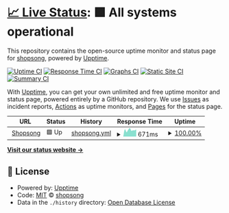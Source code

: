 # [📈 Live Status](https://shopsong.github.io/upptime): <!--live status--> **🟩 All systems operational**

This repository contains the open-source uptime monitor and status page for [shopsong](https://afk.shopsong.me), powered by [Upptime](https://github.com/upptime/upptime).

[![Uptime CI](https://github.com/shopsong/upptime/workflows/Uptime%20CI/badge.svg)](https://github.com/shopsong/upptime/actions?query=workflow%3A%22Uptime+CI%22)
[![Response Time CI](https://github.com/shopsong/upptime/workflows/Response%20Time%20CI/badge.svg)](https://github.com/shopsong/upptime/actions?query=workflow%3A%22Response+Time+CI%22)
[![Graphs CI](https://github.com/shopsong/upptime/workflows/Graphs%20CI/badge.svg)](https://github.com/shopsong/upptime/actions?query=workflow%3A%22Graphs+CI%22)
[![Static Site CI](https://github.com/shopsong/upptime/workflows/Static%20Site%20CI/badge.svg)](https://github.com/shopsong/upptime/actions?query=workflow%3A%22Static+Site+CI%22)
[![Summary CI](https://github.com/shopsong/upptime/workflows/Summary%20CI/badge.svg)](https://github.com/shopsong/upptime/actions?query=workflow%3A%22Summary+CI%22)

With [Upptime](https://upptime.js.org), you can get your own unlimited and free uptime monitor and status page, powered entirely by a GitHub repository. We use [Issues](https://github.com/shopsong/upptime/issues) as incident reports, [Actions](https://github.com/shopsong/upptime/actions) as uptime monitors, and [Pages](https://shopsong.github.io/upptime) for the status page.

<!--start: status pages-->
<!-- This summary is generated by Upptime (https://github.com/upptime/upptime) -->
<!-- Do not edit this manually, your changes will be overwritten -->
<!-- prettier-ignore -->
| URL | Status | History | Response Time | Uptime |
| --- | ------ | ------- | ------------- | ------ |
| <img alt="" src="https://icons.duckduckgo.com/ip3/afk-api.shopsong.me.ico" height="13"> [Shopsong](https://afk-api.shopsong.me/blogs/) | 🟩 Up | [shopsong.yml](https://github.com/shopsong/upptime/commits/HEAD/history/shopsong.yml) | <details><summary><img alt="Response time graph" src="./graphs/shopsong/response-time-week.png" height="20"> 671ms</summary><br><a href="https://shopsong.github.io/upptime/history/shopsong"><img alt="Response time 632" src="https://img.shields.io/endpoint?url=https%3A%2F%2Fraw.githubusercontent.com%2Fshopsong%2Fupptime%2FHEAD%2Fapi%2Fshopsong%2Fresponse-time.json"></a><br><a href="https://shopsong.github.io/upptime/history/shopsong"><img alt="24-hour response time 735" src="https://img.shields.io/endpoint?url=https%3A%2F%2Fraw.githubusercontent.com%2Fshopsong%2Fupptime%2FHEAD%2Fapi%2Fshopsong%2Fresponse-time-day.json"></a><br><a href="https://shopsong.github.io/upptime/history/shopsong"><img alt="7-day response time 671" src="https://img.shields.io/endpoint?url=https%3A%2F%2Fraw.githubusercontent.com%2Fshopsong%2Fupptime%2FHEAD%2Fapi%2Fshopsong%2Fresponse-time-week.json"></a><br><a href="https://shopsong.github.io/upptime/history/shopsong"><img alt="30-day response time 631" src="https://img.shields.io/endpoint?url=https%3A%2F%2Fraw.githubusercontent.com%2Fshopsong%2Fupptime%2FHEAD%2Fapi%2Fshopsong%2Fresponse-time-month.json"></a><br><a href="https://shopsong.github.io/upptime/history/shopsong"><img alt="1-year response time 632" src="https://img.shields.io/endpoint?url=https%3A%2F%2Fraw.githubusercontent.com%2Fshopsong%2Fupptime%2FHEAD%2Fapi%2Fshopsong%2Fresponse-time-year.json"></a></details> | <details><summary><a href="https://shopsong.github.io/upptime/history/shopsong">100.00%</a></summary><a href="https://shopsong.github.io/upptime/history/shopsong"><img alt="All-time uptime 99.88%" src="https://img.shields.io/endpoint?url=https%3A%2F%2Fraw.githubusercontent.com%2Fshopsong%2Fupptime%2FHEAD%2Fapi%2Fshopsong%2Fuptime.json"></a><br><a href="https://shopsong.github.io/upptime/history/shopsong"><img alt="24-hour uptime 100.00%" src="https://img.shields.io/endpoint?url=https%3A%2F%2Fraw.githubusercontent.com%2Fshopsong%2Fupptime%2FHEAD%2Fapi%2Fshopsong%2Fuptime-day.json"></a><br><a href="https://shopsong.github.io/upptime/history/shopsong"><img alt="7-day uptime 100.00%" src="https://img.shields.io/endpoint?url=https%3A%2F%2Fraw.githubusercontent.com%2Fshopsong%2Fupptime%2FHEAD%2Fapi%2Fshopsong%2Fuptime-week.json"></a><br><a href="https://shopsong.github.io/upptime/history/shopsong"><img alt="30-day uptime 100.00%" src="https://img.shields.io/endpoint?url=https%3A%2F%2Fraw.githubusercontent.com%2Fshopsong%2Fupptime%2FHEAD%2Fapi%2Fshopsong%2Fuptime-month.json"></a><br><a href="https://shopsong.github.io/upptime/history/shopsong"><img alt="1-year uptime 99.88%" src="https://img.shields.io/endpoint?url=https%3A%2F%2Fraw.githubusercontent.com%2Fshopsong%2Fupptime%2FHEAD%2Fapi%2Fshopsong%2Fuptime-year.json"></a></details>

<!--end: status pages-->

[**Visit our status website →**](https://shopsong.github.io/upptime)

## 📄 License

- Powered by: [Upptime](https://github.com/upptime/upptime)
- Code: [MIT](./LICENSE) © [shopsong](https://afk.shopsong.me)
- Data in the `./history` directory: [Open Database License](https://opendatacommons.org/licenses/odbl/1-0/)
